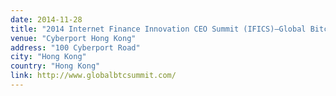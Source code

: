 ```yaml
---
date: 2014-11-28
title: "2014 Internet Finance Innovation CEO Summit (IFICS)—Global Bitcoin Summit"
venue: "Cyberport Hong Kong"
address: "100 Cyberport Road"
city: "Hong Kong"
country: "Hong Kong"
link: http://www.globalbtcsummit.com/
---
```

